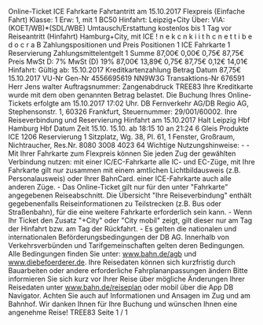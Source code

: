 Online-Ticket ICE Fahrkarte Fahrtantritt am 15.10.2017 Flexpreis (Einfache Fahrt) Klasse: 1 Erw: 1, mit 1 BC50 Hinfahrt: Leipzig+City Über: VIA: (KOET/WB)*(SDL/WBE) Umtausch/Erstattung kostenlos bis 1 Tag vor Reiseantritt (Hinfahrt) Hamburg+City, mit ICE ! n e k c n k i i t h c n e t t i b e d o c r a B Zahlungspositionen und Preis Positionen 1 ICE Fahrkarte 1 Reservierung Zahlungsmittelentgelt 1 Summe 87,00€ 0,00€ 0,75€ 87,75€ Preis MwSt D: 7% MwSt (D) 19% 87,00€ 13,89€ 0,75€ 87,75€ 0,12€ 14,01€ Hinfahrt: Gültig ab: 15.10.2017 Kreditkartenzahlung Betrag Datum 87,75€ 15.10.2017 VU-Nr Gen-Nr 4556695619 NN9W3G Transaktions-Nr 676591 Herr Jens walter Auftragsnummer: Zangenabdruck TREE83 Ihre Kreditkarte wurde mit dem oben genannten Betrag belastet. Die Buchung Ihres Online-Tickets erfolgte am 15.10.2017 17:02 Uhr. DB Fernverkehr AG/DB Regio AG, Stephensonstr. 1, 60326 Frankfurt, Steuernummer: 29/001/60002. Ihre Reiseverbindung und Reservierung Hinfahrt am 15.10.2017 Halt Leipzig Hbf Hamburg Hbf Datum Zeit 15.10. 15.10. ab 18:15 10 an 21:24 6 Gleis Produkte ICE 1206 Reservierung 1 Sitzplatz, Wg. 38, Pl. 61, 1 Fenster, Großraum, Nichtraucher, Res.Nr. 8080 3008 4023 64 Wichtige Nutzungshinweise: - - Mit Ihrer Fahrkarte zum Flexpreis können Sie jeden Zug der gewählten Verbindung nutzen: mit einer IC/EC-Fahrkarte alle IC- und EC-Züge, mit Ihre Fahrkarte gilt nur zusammen mit einem amtlichen Lichtbildausweis (z.B. Personalausweis) oder Ihrer BahnCard. einer ICE-Fahrkarte auch alle anderen Züge. - Das Online-Ticket gilt nur für den unter "Fahrkarte" angegebenen Reiseabschnitt. Die Übersicht "Ihre Reiseverbindung" enthält gegebenenfalls Reiseinformationen zu Teilstrecken (z.B. Bus oder Straßenbahn), für die eine weitere Fahrkarte erforderlich sein kann. - Wenn Ihr Ticket den Zusatz "+City" oder "City mobil" zeigt, gilt dieser nur am Tag der Hinfahrt bzw. am Tag der Rückfahrt. - Es gelten die nationalen und internationalen Beförderungsbedingungen der DB AG. Innerhalb von Verkehrsverbünden und Tarifgemeinschaften gelten deren Bedingungen. Alle Bedingungen finden Sie unter: www.bahn.de/agb und www.diebefoerderer.de. Ihre Reisedaten können sich kurzfristig durch Bauarbeiten oder andere erforderliche Fahrplananpassungen ändern Bitte informieren Sie sich kurz vor Ihrer Reise über mögliche Änderungen Ihrer Reisedaten unter www.bahn.de/reiseplan oder mobil über die App DB Navigator. Achten Sie auch auf Informationen und Ansagen im Zug und am Bahnhof. Wir danken Ihnen für Ihre Buchung und wünschen Ihnen eine angenehme Reise! TREE83 Seite 1 / 1